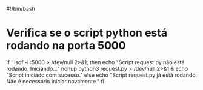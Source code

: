 #!/bin/bash

# Verifica se o script python está rodando na porta 5000
if ! lsof -i :5000 > /dev/null 2>&1; then
    echo "Script request.py não está rodando. Iniciando..."
    nohup python3 request.py > /dev/null 2>&1 &
    echo "Script iniciado com sucesso."
else
    echo "Script request.py já está rodando. Não é necessário iniciar novamente."
fi
